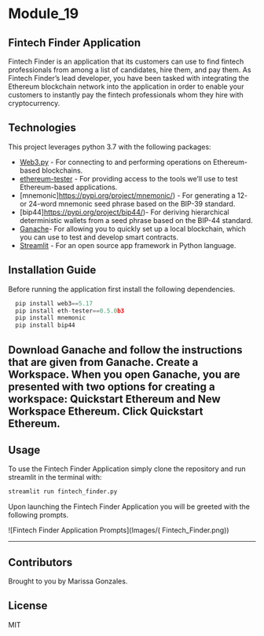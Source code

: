# Module_19
## Fintech Finder Application 
Fintech Finder is an application that its customers can use to find fintech professionals from among a list of candidates, hire them, and pay them. As Fintech Finder’s lead developer, you have been tasked with integrating the Ethereum blockchain network into the application in order to enable your customers to instantly pay the fintech professionals whom they hire with cryptocurrency.
## Technologies
This project leverages python 3.7 with the following packages:
 * [Web3.py](https://web3py.readthedocs.io/en/stable/overview.html) - For connecting to and performing operations on Ethereum-based blockchains.
* [ethereum-tester](https://pypi.org/project/ethereum-tester/0.1.0a4/) - For providing access to the tools we’ll use to test Ethereum-based applications.
* [mnemonic]https://pypi.org/project/mnemonic/) - For generating a 12- or 24-word mnemonic seed phrase based on the BIP-39 standard.
* [bip44]https://pypi.org/project/bip44/)- For deriving hierarchical deterministic wallets from a seed phrase based on the BIP-44 standard.
* [Ganache](https://trufflesuite.com/ganache/)- For allowing you to quickly set up a local blockchain, which you can use to test and develop smart contracts.
* [Streamlit](https://streamlit.io/) - For an open source app framework in Python language.
## Installation Guide
Before running the application first install the following dependencies.

```python
  pip install web3==5.17
  pip install eth-tester==0.5.0b3
  pip install mnemonic
  pip install bip44
```
Download Ganache and follow the instructions that are given from Ganache. 
Create a Workspace.
When you open Ganache, you are presented with two options for creating a workspace: Quickstart Ethereum and New Workspace Ethereum. Click Quickstart Ethereum.
---
## Usage
To use the Fintech Finder Application simply clone the repository and run streamlit in the terminal with:

```python
streamlit run fintech_finder.py
```

Upon launching the Fintech Finder Application  you will be greeted with the following prompts.

![Fintech Finder Application Prompts](Images/( Fintech_Finder.png))


---
## Contributors
Brought to you by Marissa Gonzales.
## License
MIT
